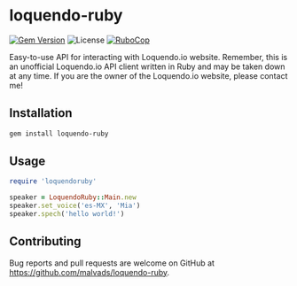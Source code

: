 # loquendo-ruby
[![Gem Version](https://badge.fury.io/rb/loquendo-ruby.svg)](https://badge.fury.io/rb/loquendo-ruby)
![License](https://img.shields.io/badge/license-AGPL%203.0-blue.svg)
[![RuboCop](https://github.com/malvads/loquendo-ruby/actions/workflows/lint.yml/badge.svg)](https://github.com/malvads/loquendo-ruby/actions/workflows/lint.yml)

Easy-to-use API for interacting with Loquendo.io website. Remember, this is an unofficial Loquendo.io API client written in Ruby and may be taken down at any time. If you are the owner of the Loquendo.io website, please contact me!

## Installation

```bash
gem install loquendo-ruby
```

## Usage

```ruby
require 'loquendoruby'

speaker = LoquendoRuby::Main.new
speaker.set_voice('es-MX', 'Mia')
speaker.spech('hello world!')

```

## Contributing

Bug reports and pull requests are welcome on GitHub at https://github.com/malvads/loquendo-ruby.



